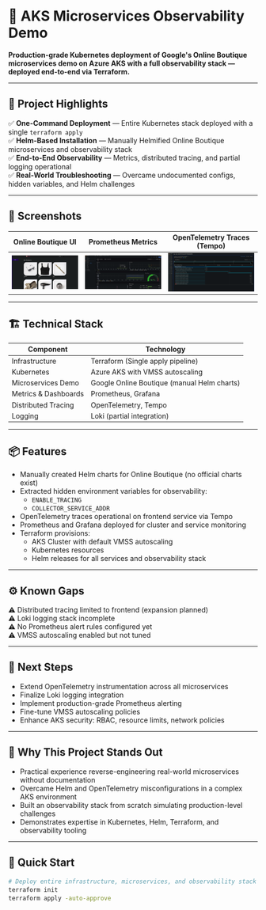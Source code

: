 # 🚀 AKS Microservices Observability Demo

**Production-grade Kubernetes deployment of Google's Online Boutique microservices demo on Azure AKS with a full observability stack — deployed end-to-end via Terraform.**

<!-- <p align="center">
  <img src="/screenshots/boutique_ui.png" alt="Online Boutique UI" width="600"/>
</p> -->

---

## 🌟 Project Highlights

✅ **One-Command Deployment** — Entire Kubernetes stack deployed with a single `terraform apply`  
✅ **Helm-Based Installation** — Manually Helmified Online Boutique microservices and observability stack  
✅ **End-to-End Observability** — Metrics, distributed tracing, and partial logging operational  
✅ **Real-World Troubleshooting** — Overcame undocumented configs, hidden variables, and Helm challenges  

---

## 📸 Screenshots

| Online Boutique UI                           | Prometheus Metrics                           | OpenTelemetry Traces (Tempo)                |
|----------------------------------------------|----------------------------------------------|---------------------------------------------|
| ![UI](/screenshots/boutique_sc1.png)          | ![Prometheus](/screenshots/boutique_sc3.png)   | ![Traces](/screenshots/boutique_sc2.png)  |

---

## 🏗️ Technical Stack

| **Component**         | **Technology**                     |
|-----------------------|------------------------------------|
| Infrastructure        | Terraform (Single apply pipeline) |
| Kubernetes            | Azure AKS with VMSS autoscaling   |
| Microservices Demo    | Google Online Boutique (manual Helm charts) |
| Metrics & Dashboards  | Prometheus, Grafana               |
| Distributed Tracing   | OpenTelemetry, Tempo              |
| Logging               | Loki (partial integration)        |

---

## 📦 Features

- Manually created Helm charts for Online Boutique (no official charts exist)
- Extracted hidden environment variables for observability:
  - `ENABLE_TRACING`
  - `COLLECTOR_SERVICE_ADDR`
- OpenTelemetry traces operational on frontend service via Tempo
- Prometheus and Grafana deployed for cluster and service monitoring
- Terraform provisions:
  - AKS Cluster with default VMSS autoscaling
  - Kubernetes resources
  - Helm releases for all services and observability stack

---

## ⚙️ Known Gaps

⚠️ Distributed tracing limited to frontend (expansion planned)  
⚠️ Loki logging stack incomplete  
⚠️ No Prometheus alert rules configured yet  
⚠️ VMSS autoscaling enabled but not tuned  

---

## 🚧 Next Steps

- Extend OpenTelemetry instrumentation across all microservices  
- Finalize Loki logging integration  
- Implement production-grade Prometheus alerting  
- Fine-tune VMSS autoscaling policies  
- Enhance AKS security: RBAC, resource limits, network policies  

---

## 🎯 Why This Project Stands Out

- Practical experience reverse-engineering real-world microservices without documentation  
- Overcame Helm and OpenTelemetry misconfigurations in a complex AKS environment  
- Built an observability stack from scratch simulating production-level challenges  
- Demonstrates expertise in Kubernetes, Helm, Terraform, and observability tooling  

---

## 📝 Quick Start

```bash
# Deploy entire infrastructure, microservices, and observability stack
terraform init
terraform apply -auto-approve
